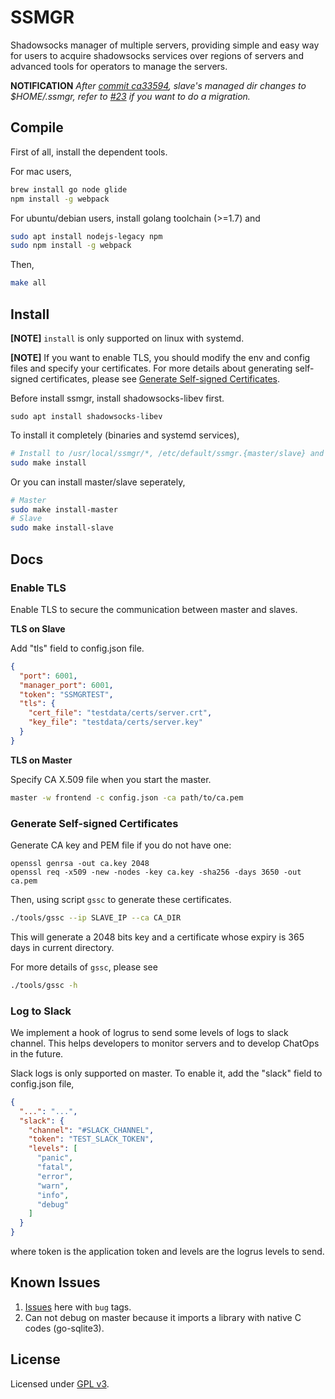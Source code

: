 # SSMGR

Shadowsocks manager of multiple servers, providing simple and easy way for users to acquire shadowsocks services over regions of servers and advanced tools for operators to manage the servers.

**NOTIFICATION** *After [commit ca33594](https://github.com/arkbriar/ssmgr/pull/23/commits/ca335940389f4a9ec937386a898880d52b529f70), slave's managed dir changes to $HOME/.ssmgr, refer to [#23](https://github.com/arkbriar/ssmgr/pull/23) if you want to do a migration.*

## Compile

First of all, install the dependent tools.

For mac users,

```bash
brew install go node glide
npm install -g webpack
```

For ubuntu/debian users, install golang toolchain (>=1.7) and

```bash
sudo apt install nodejs-legacy npm 
sudo npm install -g webpack
```

Then,

```bash
make all
```

## Install

**[NOTE]** `install` is only supported on linux with systemd.

**[NOTE]** If you want to enable TLS, you should modify the env and config files and specify your certificates. For more details about generating self-signed certificates, please see [Generate Self-signed Certificates](#generate-self-signed-certificates).

Before install ssmgr, install shadowsocks-libev first.

```
sudo apt install shadowsocks-libev
```

To install it completely (binaries and systemd services), 

```bash
# Install to /usr/local/ssmgr/*, /etc/default/ssmgr.{master/slave} and /lib/systemd/system/ssmgr-{master/slave}.service
sudo make install
```

Or you can install master/slave seperately,

```bash
# Master
sudo make install-master
# Slave
sudo make install-slave
```

## Docs

### Enable TLS

Enable TLS to secure the communication between master and slaves.

**TLS on Slave**

Add "tls" field to config.json file.

```json
{
  "port": 6001,
  "manager_port": 6001,
  "token": "SSMGRTEST",
  "tls": {
    "cert_file": "testdata/certs/server.crt",
    "key_file": "testdata/certs/server.key"
  }
}
```

**TLS on Master**

Specify CA X.509 file when you start the master.

```bash
master -w frontend -c config.json -ca path/to/ca.pem
```

### Generate Self-signed Certificates

Generate CA key and PEM file if you do not have one:

```
openssl genrsa -out ca.key 2048
openssl req -x509 -new -nodes -key ca.key -sha256 -days 3650 -out ca.pem
```

Then, using script `gssc` to generate these certificates.

```bash
./tools/gssc --ip SLAVE_IP --ca CA_DIR
```

This will generate a 2048 bits key and a certificate whose expiry is 365 days in current directory.

For more details of `gssc`, please see

```bash
./tools/gssc -h
```

### Log to Slack

We implement a hook of logrus to send some levels of logs to slack channel. This helps developers to monitor servers and to develop ChatOps in the future.

Slack logs is only supported on master. To enable it, add the "slack" field to config.json file, 

```json
{
  "...": "...",
  "slack": {
    "channel": "#SLACK_CHANNEL",
    "token": "TEST_SLACK_TOKEN",
    "levels": [
      "panic",
      "fatal",
      "error",
      "warn",
      "info",
      "debug"
    ]
  }
}
```

where token is the application token and levels are the logrus levels to send.

## Known Issues

1. [Issues](https://github.com/arkbriar/ssmgr/issues?q=is%3Aopen+is%3Aissue+label%3Abug) here with `bug` tags.
2. Can not debug on master because it imports a library with native C codes (go-sqlite3).

## License

Licensed under [GPL v3](LICENSE).


